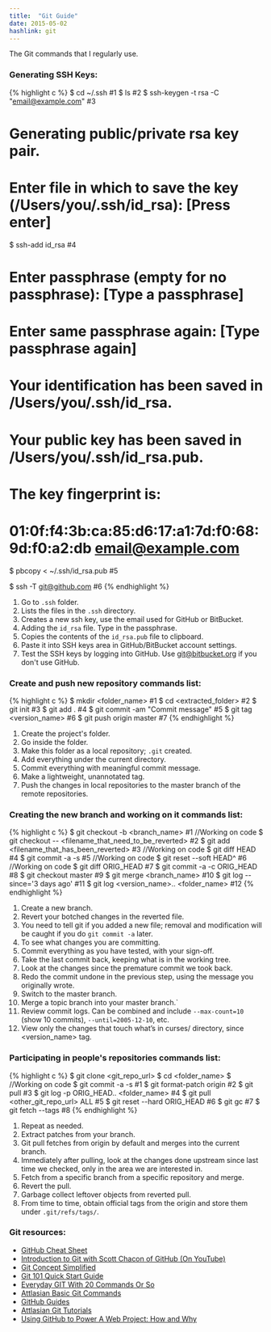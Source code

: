 ```yaml
---
title:  "Git Guide"
date: 2015-05-02
hashlink: git
---
```


The Git commands that I regularly use.

### Generating SSH Keys: ###

{% highlight c %}
$ cd ~/.ssh #1
$ ls #2
$ ssh-keygen -t rsa -C "email@example.com" #3
# Generating public/private rsa key pair.
# Enter file in which to save the key (/Users/you/.ssh/id_rsa): [Press enter]
$ ssh-add id_rsa #4
# Enter passphrase (empty for no passphrase): [Type a passphrase]
# Enter same passphrase again: [Type passphrase again]
# Your identification has been saved in /Users/you/.ssh/id_rsa.
# Your public key has been saved in /Users/you/.ssh/id_rsa.pub.
# The key fingerprint is:
# 01:0f:f4:3b:ca:85:d6:17:a1:7d:f0:68:9d:f0:a2:db email@example.com

$ pbcopy < ~/.ssh/id_rsa.pub #5

$ ssh -T git@github.com #6
{% endhighlight %}

1. Go to <code>.ssh</code> folder.
2. Lists the files in the <code>.ssh</code> directory.
3. Creates a new ssh key, use the email used for GitHub or BitBucket.
4. Adding the <code>id_rsa</code> file. Type in the passphrase.
5. Copies the contents of the <code>id_rsa.pub</code> file to clipboard.
6. Paste it into SSH keys area in GitHub/BitBucket account settings.
7. Test the SSH keys by logging into GitHub. Use git@bitbucket.org if you don't use GitHub.


### Create and push new repository commands list:

{% highlight c %}
$ mkdir <folder_name> #1
$ cd <extracted_folder> #2
$ git init #3
$ git add . #4
$ git commit -am "Commit message" #5
$ git tag <version_name> #6
$ git push origin master #7
{% endhighlight %}

1. Create the project's folder.
2. Go inside the folder.
3. Make this folder as a local repository; <code>.git</code> created.
4. Add everything under the current directory.
5. Commit everything with meaningful commit message.
6. Make a lightweight, unannotated tag.
7. Push the changes in local repositories to the master branch of the remote repositories.


### Creating the new branch and working on it commands list:

{% highlight c %}
$ git checkout -b <branch_name> #1
//Working on code
$ git checkout -- <filename_that_need_to_be_reverted> #2
$ git add <filename_that_has_been_reverted> #3
//Working on code
$ git diff HEAD #4
$ git commit -a -s #5
//Working on code
$ git reset --soft HEAD^ #6
//Working on code
$ git diff ORIG_HEAD #7
$ git commit -a -c ORIG_HEAD #8
$ git checkout master #9
$ git merge <branch_name> #10
$ git log --since='3 days ago' #11
$ git log <version_name>.. <folder_name> #12
{% endhighlight %}

1. Create a new branch.
2. Revert your botched changes in the reverted file.
3. You need to tell git if you added a new file; removal and modification will be caught if you do <code>git commit -a</code> later.
4. To see what changes you are committing.
5. Commit everything as you have tested, with your sign-off.
6. Take the last commit back, keeping what is in the working tree.
7. Look at the changes since the premature commit we took back.
8. Redo the commit undone in the previous step, using the message you originally wrote.
9. Switch to the master branch.
10. Merge a topic branch into your master branch.`
11. Review commit logs. Can be combined and include <code>--max-count=10</code> (show 10 commits), <code>--until=2005-12-10</code>, etc.
12. View only the changes that touch what’s in curses/ directory, since <version_name> tag.


### Participating in people's repositories commands list:

{% highlight c %}
$ git clone <git_repo_url>
$ cd <folder_name>
$ //Working on code
$ git commit -a -s #1
$ git format-patch origin #2
$ git pull #3
$ git log -p ORIG_HEAD.. <folder_name> #4
$ git pull <other_git_repo_url> ALL #5
$ git reset --hard ORIG_HEAD #6
$ git gc #7
$ git fetch --tags #8
{% endhighlight %}

1. Repeat as needed.
2. Extract patches from your branch.
3. Git pull fetches from origin by default and merges into the current branch.
4. Immediately after pulling, look at the changes done upstream since last time we checked, only in the area we are interested in.
5. Fetch from a specific branch from a specific repository and merge.
6. Revert the pull.
7. Garbage collect leftover objects from reverted pull.
8. From time to time, obtain official tags from the origin and store them under <code>.git/refs/tags/</code>.


### Git resources:

<ul>
	<li><a href="https://github.com/tiimgreen/github-cheat-sheet">GitHub Cheat Sheet</a></li>
	<li><a href="https://www.youtube.com/watch?v=ZDR433b0HJY">Introduction to Git with Scott Chacon of GitHub (On YouTube)</a></li>
	<li><a href="http://gitolite.com/gcs.html#(1)">Git Concept Simplified</a></li>
	<li><a href="http://greenido.wordpress.com/2011/04/20/git-101-quick-start-guide/">Git 101 Quick Start Guide</a></li>
	<li><a href="https://www.kernel.org/pub/software/scm/git/docs/everyday.html">Everyday GIT With 20 Commands Or So</a></li>
	<li><a href="https://confluence.atlassian.com/display/STASH/Basic+Git+commands">Attlasian Basic Git Commands</a></li>
	<li><a href="http://guides.github.com/">GitHub Guides</a></li>
	<li><a href="https://www.atlassian.com/git">Attlasian Git Tutorials</a></li>
	<li><a href="http://audreywatters.com/2013/07/07/how-to-run-your-site-on-github/">Using GitHub to Power A Web Project: How and Why</a></li>
</ul>
